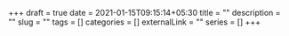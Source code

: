 +++ 
draft = true
date = 2021-01-15T09:15:14+05:30
title = ""
description = ""
slug = "" 
tags = []
categories = []
externalLink = ""
series = []
+++

